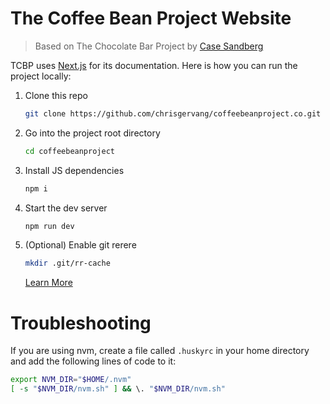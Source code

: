 # The Coffee Bean Project Website

> Based on The Chocolate Bar Project by [Case Sandberg](https://github.com/casesandberg/chocolatebarproject)

TCBP uses [Next.js](https://nextjs.org/) for its documentation. Here is how you can run the project locally:

1. Clone this repo

   ```sh
   git clone https://github.com/chrisgervang/coffeebeanproject.co.git
   ```

2. Go into the project root directory

   ```sh
   cd coffeebeanproject
   ```

3. Install JS dependencies

   ```sh
   npm i
   ```

4. Start the dev server

   ```sh
   npm run dev
   ```

5. (Optional) Enable git rerere

   ```sh
   mkdir .git/rr-cache
   ```

   [Learn More](https://git-scm.com/book/en/v2/Git-Tools-Rerere)

# Troubleshooting

If you are using nvm, create a file called `.huskyrc` in your home directory and add the following lines of code to it:

```sh
export NVM_DIR="$HOME/.nvm"
[ -s "$NVM_DIR/nvm.sh" ] && \. "$NVM_DIR/nvm.sh"
```
